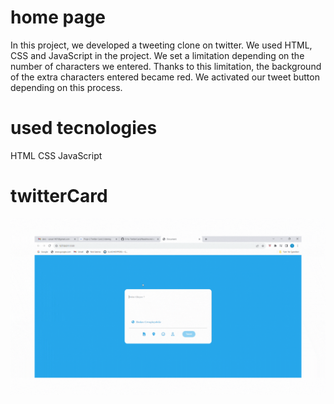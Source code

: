 <h1>home page</h1>
In this project, we developed a tweeting clone on twitter. We used HTML, CSS and JavaScript in the project. We set a limitation depending on the number of characters we entered. Thanks to this limitation, the background of the extra characters entered became red. We activated our tweet button depending on this process.

<h1>used tecnologies</h1>
HTML
CSS
JavaScript

<h1>twitterCard</h1>
<img src="./twitterCard.gif"/>
